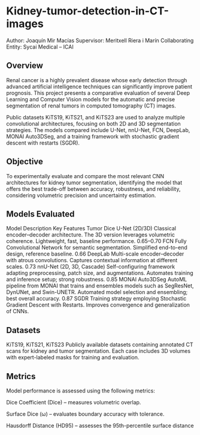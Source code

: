 # Kidney-tumor-detection-in-CT-images

Author: Joaquín Mir Macías
Supervisor: Meritxell Riera i Marín
Collaborating Entity: Sycai Medical – ICAI

## Overview

Renal cancer is a highly prevalent disease whose early detection through advanced artificial intelligence techniques can significantly improve patient prognosis.
This project presents a comparative evaluation of several Deep Learning and Computer Vision models for the automatic and precise segmentation of renal tumors in computed tomography (CT) images.

Public datasets KiTS19, KiTS21, and KiTS23 are used to analyze multiple convolutional architectures, focusing on both 2D and 3D segmentation strategies.
The models compared include U-Net, nnU-Net, FCN, DeepLab, MONAI Auto3DSeg, and a training framework with stochastic gradient descent with restarts (SGDR).

## Objective

To experimentally evaluate and compare the most relevant CNN architectures for kidney tumor segmentation, identifying the model that offers the best trade-off between accuracy, robustness, and reliability, considering volumetric precision and uncertainty estimation.

## Models Evaluated
Model	Description	Key Features	Tumor Dice
U-Net (2D/3D)	Classical encoder–decoder architecture. The 3D version leverages volumetric coherence.	Lightweight, fast, baseline performance.	0.65–0.70
FCN	Fully Convolutional Network for semantic segmentation.	Simplified end-to-end design, reference baseline.	0.66
DeepLab	Multi-scale encoder–decoder with atrous convolutions.	Captures contextual information at different scales.	0.73
nnU-Net (2D, 3D, Cascade)	Self-configuring framework adapting preprocessing, patch size, and augmentations.	Automates training and inference setup; strong robustness.	0.85
MONAI Auto3DSeg	AutoML pipeline from MONAI that trains and ensembles models such as SegResNet, DynUNet, and Swin-UNETR.	Automated model selection and ensembling; best overall accuracy.	0.87
SGDR	Training strategy employing Stochastic Gradient Descent with Restarts.	Improves convergence and generalization of CNNs.

## Datasets

KiTS19, KiTS21, KiTS23
Publicly available datasets containing annotated CT scans for kidney and tumor segmentation.
Each case includes 3D volumes with expert-labeled masks for training and evaluation.

## Metrics

Model performance is assessed using the following metrics:

Dice Coefficient (Dice) – measures volumetric overlap.

Surface Dice (ω) – evaluates boundary accuracy with tolerance.

Hausdorff Distance (HD95) – assesses the 95th-percentile surface distance
